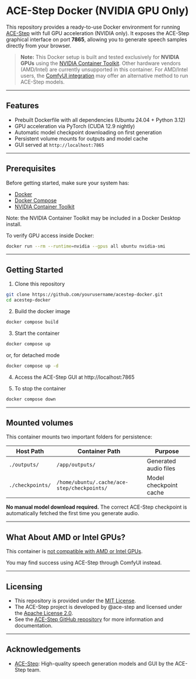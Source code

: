 # ACE-Step Docker (NVIDIA GPU Only)

This repository provides a ready-to-use Docker environment for running [ACE-Step](https://github.com/ace-step/ACE-Step) with full GPU acceleration (NVIDIA only). It exposes the ACE-Step graphical interface on port **7865**, allowing you to generate speech samples directly from your browser.

> **Note:** This Docker setup is built and tested exclusively for **NVIDIA GPUs** using the [NVIDIA Container Toolkit](https://docs.nvidia.com/datacenter/cloud-native/container-toolkit/install-guide.html). Other hardware vendors (AMD/Intel) are currently unsupported in this container. For AMD/Intel users, the [ComfyUI integration](https://huggingface.co/ACE-Step/ACE-Step-v1-3.5B/discussions/7) may offer an alternative method to run ACE-Step models.

---

## Features

- Prebuilt Dockerfile with all dependencies (Ubuntu 24.04 + Python 3.12)
- GPU acceleration via PyTorch (CUDA 12.9 nightly)
- Automatic model checkpoint downloading on first generation
- Persistent volume mounts for outputs and model cache
- GUI served at `http://localhost:7865`

---

## Prerequisites

Before getting started, make sure your system has:

- [Docker](https://docs.docker.com/get-docker/)
- [Docker Compose](https://docs.docker.com/compose/install/)
- [NVIDIA Container Toolkit](https://docs.nvidia.com/datacenter/cloud-native/container-toolkit/install-guide.html)

Note: the NVIDIA Container Toolkit may be included in a Docker Desktop install.

To verify GPU access inside Docker:

```bash
docker run --rm --runtime=nvidia --gpus all ubuntu nvidia-smi
```

---

## Getting Started

1. Clone this repository
```bash
git clone https://github.com/yourusername/acestep-docker.git
cd acestep-docker
```

2. Build the docker image
```bash
docker compose build
```

3. Start the container
```bash
docker compose up
```
or, for detached mode
```bash
docker compose up -d
```

4. Access the ACE-Step GUI at http://localhost:7865

5. To stop the container
```bash
docker compose down
```

---

## Mounted volumes

This container mounts two important folders for persistence:

| Host Path         | Container Path                                | Purpose                  |
|-------------------|-----------------------------------------------|--------------------------|
| `./outputs/`      | `/app/outputs/`                               | Generated audio files    |
| `./checkpoints/`  | `/home/ubuntu/.cache/ace-step/checkpoints/`   | Model checkpoint cache   |

**No manual model download required.** The correct ACE-Step checkpoint is automatically fetched the first time you generate audio.

---

## What About AMD or Intel GPUs?

This container is [not compatible with AMD or Intel GPUs](https://huggingface.co/ACE-Step/ACE-Step-v1-3.5B/discussions/7).

You may find success using ACE-Step through ComfyUI instead.

---

## Licensing

- This repository is provided under the [MIT License](./LICENSE).
- The ACE-Step project is developed by @ace-step and licensed under the [Apache License 2.0](https://github.com/ace-step/ACE-Step/blob/main/LICENSE).
- See the [ACE-Step GitHub repository](https://github.com/ace-step/ACE-Step) for more information and documentation.

---

## Acknowledgements

- [ACE-Step](https://github.com/ace-step/ACE-Step): High-quality speech generation models and GUI by the ACE-Step team.